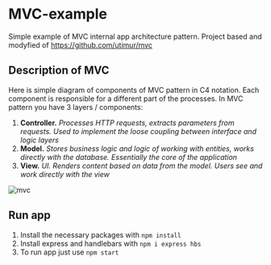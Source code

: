 # MVC-example
Simple example of MVC internal app architecture pattern. Project based and modyfied of https://github.com/utimur/mvc
## Description of MVC
Here is simple diagram of components of MVC pattern in C4 notation. Each component is responsible for a different part of the processes. In MVC pattern you have 3 layers / components:
1. **Controller.** *Processes HTTP requests, extracts parameters from requests. Used to implement the loose coupling between interface and logic layers*
2. **Model.** *Stores business logic and logic of working with entities, works directly with the database. Essentially the core of the application*
3. **View.** *UI. Renders content based on data from the model. Users see and work directly with the view*

![mvc](https://www.plantuml.com/plantuml/proxy?cache=no&src=https://raw.githubusercontent.com/Merkush1/MVC-example/main/umlSrc/mvc-component-diagram.iuml)

## Run app
1. Install the necessary packages with `npm install`
2. Install express and handlebars with `npm i express hbs`
3. To run app just use `npm start`





